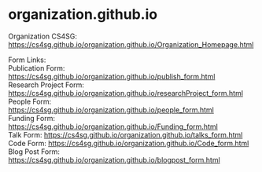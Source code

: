# organization.github.io
Organization CS4SG: https://cs4sg.github.io/organization.github.io/Organization_Homepage.html

Form Links:
<br />
Publication Form: https://cs4sg.github.io/organization.github.io/publish_form.html <br />
Research Project Form: https://cs4sg.github.io/organization.github.io/researchProject_form.html <br />
People Form: https://cs4sg.github.io/organization.github.io/people_form.html<br />
Funding Form: https://cs4sg.github.io/organization.github.io/Funding_form.html<br />
Talk Form: https://cs4sg.github.io/organization.github.io/talks_form.html<br />
Code Form: https://cs4sg.github.io/organization.github.io/Code_form.html
Blog Post Form: https://cs4sg.github.io/organization.github.io/blogpost_form.html
